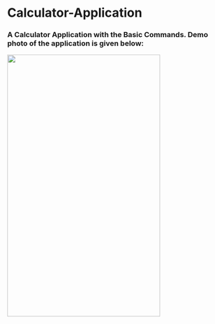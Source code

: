 # Calculator-Application


### A Calculator Application with the Basic Commands. Demo photo of the application is given below:

<img height="600px" width="350px" src="https://user-images.githubusercontent.com/61194871/112621397-b1b63100-8e4f-11eb-9d5a-353dc4399e0c.png"/>
